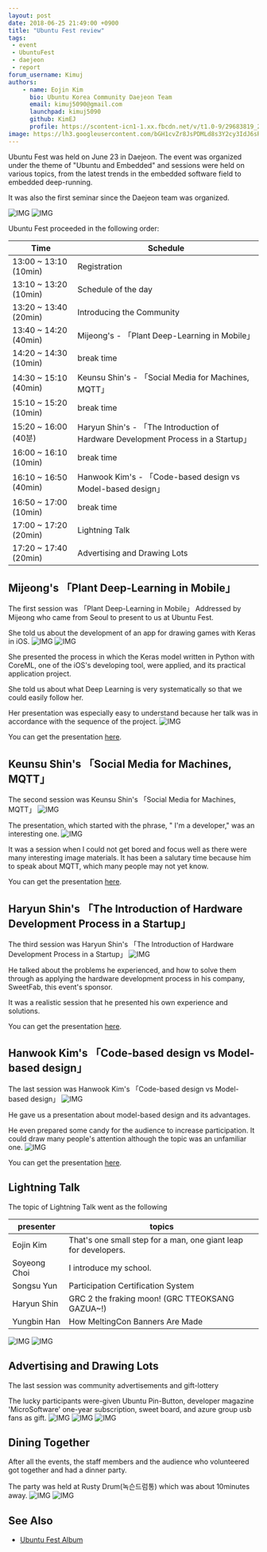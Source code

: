```yaml
---
layout: post
date: 2018-06-25 21:49:00 +0900
title: "Ubuntu Fest review"
tags:
 - event
 - UbuntuFest
 - daejeon
 - report
forum_username: Kimuj
authors:
    - name: Eojin Kim
      bio: Ubuntu Korea Community Daejeon Team
      email: kimuj5090@gmail.com
      launchpad: kimuj5090
      github: KimEJ
      profile: https://scontent-icn1-1.xx.fbcdn.net/v/t1.0-9/29683819_216190369136065_8980895653590624449_n.jpg?_nc_cat=0&_nc_eui2=AeFUZDK5N3K5YOgKNT8DiLQ5eZ5MAm_4Cl7iVYj18ndrIbq5IRRKfIOAhyl4Y0k6RcwlEon4-ySaW_BD52chSEP-FF8EBLxjVdO3ClJCWT-yeA&oh=e40a8fd598552d2e38b524429e0e0859&oe=5BAE6D3D
image: https://lh3.googleusercontent.com/bGH1cvZr8JsPDMLd8s3Y2cy3IdJ6sROyutcYK7JR0ZmvoZtmeknnugpCa1Jp-ybGI5GU0kXvMxNRiNP-eBwgaArXpIOvp4ihJacsQBkdTI_E3tsRjKDJ9pYaCi_MCHCzG2bBuI2uIDbMWIH_sC_TSg_2SQq6Wbf9HDB2Y3qS6_HfBanlfMDDDp-NnR3FJfMqPjl09KC_dTBqiBmpYDkKOzKd0m3tGUGnAmeXNcVVsCuoPUQWb-ZWzI-0Am7aWYkAgM4_RXyzZ9L7hkI-EANVEl1FPeMJ2IHCIiDMhFooCI-MbKczB_M3RbbiHhxqHhzffzBh1CjdcECnj_3hq1cstSM3osbZNAG65z5UxQt2HIEH419h6iEzzJ8FCw2goReZU-EWvo57_sCfz3lkzrpS7O_4DlwEy4vJCjOEKcv3hQ-DJ-IJfVNCCSoyNExqUcjJznl9LqIGCHmcaPKxwF1VO3b-SnoQsURjAu3Bn27zx5OB9kmp0n2xdl-o4JFAi9bLufnbV2cYvIgDRxwPE0VNk29vZ2tW-UyT3r4ya3uIVCHWnpUwO-nkLvoijRl0ZdsA3Mr-z_GS6nrqeMiKR11Ia1RHYRMl4RxyNz30e1BrQ_e9NxmTXZZqlqAE_XJl9iy2MZdoWz0tvkH6KvE4d0RS_aF5qqQuYwj8MA=w989-h336-no
---
```



Ubuntu Fest was held on June 23 in Daejeon. The event was organized under the theme of "Ubuntu and Embedded" and sessions were held on various topics, from the latest trends in the embedded software field to embedded deep-running.

It was also the first seminar since the Daejeon team was organized.

![IMG](https://lh3.googleusercontent.com/vsdtimWbw8yil8qosMQNCcJJmCBeUOVCHZu0q5gx6rXQYeubpDWctm2ocPPxLQd1Pyry2Tk2zIR5HJlkE2jeTn8sdlG6jYwOphb8Mtyid_8MyOahnyCKONQ_k-jvD0qhx5uxycH0AdllnxOz-H-DrDaHLrLWHidiDplFV2bV4Xv55u6P-aPWdeP_Y7YZaSTv8h6ZS0Pr5OFONv2YQq7JBxf2KoDQ3YPmCVaShTX4VU_S7bbY62z4mCsySwyxDZeKsvaZAs95Gp8pyOcxQFD0cdXxI-Yi7-fLnMHAHAPcup_tdaUNYWOkcxvNQQP_16Us4Qui3anNQnqGca1RsTLwTjykaOmxY2tDhllyhSLua-T9X-3JZm3PnsguDEOGyM90478gesJQQvg-jkXsz_ySCTBOVGd8QaA61K6qsKyMuHLlockTjtBVs37ButvLsoWbRWX5xb6TiXyuxVk95LzDTZto5LmxU-eoSEllct7F47nV5j2iCvaRY9vOBpkTrrrfVHUQi1ymFPX1_r-yGLdI5QdAT60SzROUNc49viRWCiE6pSBXJzglV9lQqIfwS85M964CLFaVaaFk-1rKYXFP27hCSKe-Ocpr5sMAFiqo=w521-h293-no)
![IMG](https://lh3.googleusercontent.com/Ov5w86aX6hdRCJMi8s8A7YSD-qQ_qpLf_mGh0mSBKCeJ64H_xyxCl2NufRz4riPFUUaAO0XDBx1KUpCHWZw7JKWEJ8SAZHLdmG2JPIM5l9Cs94aFLymZq-IOIyqYXC8ogSXcK4LTaPrCsSh_s0YmC4rPG8WQSZh2TNHOHg9Wx31uMaO0uBuwq5TUpwDhKwbIWlKqsLqbTgHEj1XxGjP9Z0uP_iUpLOt9Q7WLQm8vSGoSZkymkWQEsjjo5ClDVgkCq1P3MeRmeQLZ_ULXh-riVgJdphFn4o2HxDDsojq1VjERjVZgzZAwpY82YDyZ-wWVXoF47UnoBp1pF6k8rt7uF-hTTmLjmC7YpdM9i-_wJUlkse4_MzLMU-04gi5K_rd3Du0curk_i5UEu5pfSs-QiGp8VJJsfwZUIR3KFKVT0ESPvAcXVv512kbcBbMkBt45ebBrsra_bma1MAj-ULhWQLfHzsgD7ZUe3EHtPuGwyfM14IL-H3lnSssUhcoYacFHolynVClRTH_JM5T6-8XWj8KpoKWJ1BMUlx1ZopzTzRzht7-fxuNQOq4kONyoiyG2gfpLsDhyTp6l9Jd2QD_6cx_2zOkKnB3nh2sf8s6UpPPDf2VQmX0ajJorIDlIpUO17p26A0Y8tzzG-cEp6WqswbaSJgPx8cmYTg=w2518-h1888-no)

Ubuntu Fest proceeded in the following order:

Time | Schedule
--- | ---
13:00 ~ 13:10 (10min) | Registration
13:10 ~ 13:20 (10min) | Schedule of the day 
13:20 ~ 13:40 (20min) | Introducing the Community
13:40 ~ 14:20 (40min) | Mijeong's - 「Plant Deep-Learning in Mobile」
14:20 ~ 14:30 (10min) | break time
14:30 ~ 15:10 (40min) | Keunsu Shin's - 「Social Media for Machines, MQTT」
15:10 ~ 15:20 (10min) | break time
15:20 ~ 16:00 (40분) | Haryun Shin's - 「The Introduction of Hardware Development Process in a Startup」
16:00 ~ 16:10 (10min) | break time
16:10 ~ 16:50 (40min) | Hanwook Kim's - 「Code-based design vs Model-based design」
16:50 ~ 17:00 (10min) | break time
17:00 ~ 17:20 (20min) | Lightning Talk
17:20 ~ 17:40 (20min) | Advertising and Drawing Lots 

## Mijeong's 「Plant Deep-Learning in Mobile」
The first session was 「Plant Deep-Learning in Mobile」
Addressed by Mijeong who came from Seoul to present to us at Ubuntu Fest.

She told us about the development of an app for drawing games with Keras in iOS.
![IMG](https://lh3.googleusercontent.com/GGeHTTI41Ojj9OHf4xQEH6xEIBlzeIKQdQdWymoGfXjkVnOKrVjX1tYvIY6C8K1NnepFL5SVZewwo14J5uFpSU6nM1RdJz44Vxam_63fO31GJSHMZ6yFnp1uNJwjnNswXEUkqr86H59J1dOvHU31TSZ2tMunhl-N-SIifNg62N7Nm0jLKbU4zqQopTgHqpDGvJiAQ9t_Hp6ErNvZeZwyNpif0vobL-PKOdFnte69OXA21_DfTDA_phtChEoE1_Jx-g3sZjW510E9Ntv7JT6zSLl6sxniPwrONKJPi7fApOykgqqV8bZERDmV-_iT6iZXhG3I8gUEKfF9u2fKeIviGFwKNjNd1CHDgWKMgTPPznh_nQUBpL_83pYNmn6gVgQUpJ2tE4G5H32F_eKz3BEwR_ja9lKdSitt7632jhtAcliZ8aI3bZHiH0nuxbMeYrPMnDo0CJPNmmqSuZpl7UtxLjHpZnM0nT5P8gAcOSizHZtmEh8weYlZ40us7t946lIZk36Nc6D4bKTCDDkcHkLvGfbH9gTaT_l_4X22hHlqRLdjc1iuEM1fLzeCSlWpunEuadle3XsMDKN5WdZrXlfEGplBQuzKONd-3MHSxnxUjx0vPFERJU496tWqmT9Wn-RFWi8tdHTqPV3fuV4WUdHSe9I_03rwhsRbeQ=w2980-h1678-no)
![IMG](https://lh3.googleusercontent.com/_0QO56v-MMEYU91JMtCi_Swl8eTMCh6A32JSyOEutEsBaG5ms3_qcJOn1NJiyMUPdyRhRkX9Fj97WQPZh99NeYhdjIzWG329IgBj5ZV3jHKpbrrzTSZZ-SPbsq9p-kMbEy_YAbBQIHpT1MS_xGI05zjXm-lQow2ntpBRMh7McOduqtEzmz1ghbuDR_htFa0wbspQZmB7dzXwSLQgGdFaDCplpT-PiZmFRZzasZ9PeouQdZPSslgw6fL6BKzW8rI1pNwPR_w6g_c07SctrP3YliD-r1784yiKMtztUftQlmyLH6qZlQgMsrcTQAqi9IkYpqBQjMUqPdFx8MrYUMupTXICUMUqmC39szVK6ex_NX1WOUyaHlpbDs_LmyrqvqFpYoaUg5jQLcKuRyfIk4X-wCKkb0kO6A5ST9Tyw7zvRQ9_6XB9EuzWE79j3xI55pHPq-bAOcQTKeiPjhHfcCcroCKaPnOtI7Onw7AKl2hLvwPdFFGwTmmyftPAsUCiwX6QI1cBymcftciltR7NDymKv5LazgRHd78A9ZEruywjeUmlP_UubgsNuM9gcQA98CKywL4gHiDPl28OtMexHgIovBRB6-jIc3N2WlKlq7lzEGg20iNbG0QZwb-9kLmU-gK9YJRaZcdelk3PX69nA9qHyopuvRdO3RyWKQ=w2518-h1888-no)

She presented the process in which the Keras model written in Python with CoreML, one of the iOS's developing tool, were applied, and its practical application project.

She told us about what Deep Learning is very systematically so that we could easily follow her.

Her presentation was especially easy to understand because her talk was in accordance with the sequence of the project.
![IMG](https://lh3.googleusercontent.com/8U2jqTt-elgOKJg-fS2MdK1N8RXoyEiNaV15JL714gy7coodOewiF6mAQGsPDMqnw_J1Nn8lkCGhpvNLcVoycEsASDxzlWEvmmTytNd585pUPbHg77SvlNsy45gLyz9XWCmCM_2wFF8HoUCovmbCQUt45kHm52hIHJOvbP21BCcXoYjhEgrvfxxGD4JI9tY_zxUnW1cXQZpzaBudObpoG282XhIhyJuCTZPJ2Hyry4EJMO8JqpDYRC3fZwo3DTia6uqrhjMztg0tWnmbPsvXjmIj19Wr-yt-clCLtKUFFqjapqqOAWJn6wlLBBVjzbl995gQLRdjouzNFzCxolDNmsd4lwZgtvr4sidudPlZ6x_eOQWV_VmX4KQUm8rC88oq6gfxpV9zFBoSeOWrFFN96SgBUE3GHIr_OU2M9v2ox0-f1WQ_kQQoNGIdjSKJADQGQzOBGeHlBThkpBwKODRrXCz8TO5siw1QyN1_AiXfYoS4JLwJQ_CB4wEHJhMyS73zPW9qr9JFoGcvDPQF72rdXZNEu3qrfymRBNC7FaGlQTruqEeBghluuWW5N-wpnXWb_nI6jaLazGOF7Mnjux0yOjLuiSu1LwwHBlHkVpMVGdhIDGjhB6jEOaO9FrpVdmBOuA1YrBfoLpT21CG9nzCP7n2tIjghmoEDzA=w2980-h1678-no)

You can get the presentation [here](https://www.slideshare.net/UbuntuKorea/ss-102920185).

## Keunsu Shin's 「Social Media for Machines, MQTT」
The second session was Keunsu Shin's 「Social Media for Machines, MQTT」
![IMG](https://lh3.googleusercontent.com/m6sfLHSisXxptp6e6rD1C3pSZsP4c4RRn0dKyuN2xRlilOwl3UAv91U7KHB4I3IARPlydHbuLFPZXHPwIaUY1B_jv-dS-vjJnvylrFOY3JmnKrgE4ppuL2NdprN1Mhl34KmN0DbyfBVrolAURugKqLguuFpRApn2AP5pbBNPNLhAacV9kWknSAFz01vUbfSiAQXsYNlHMKIwvGCqtJYkvgB3nDaA-TgRSw_HmIp7CmA6g-dM5_RHUHGO_jcPTqX0ZJW7KUw8Z9lKJn2C_3hWz3EM0KEV-pND5QPY4Lpc-8UM6iTuyehf1_-A_u2J27igpAiAJXFtK4W8J9kLQTIQlsoNRNM6y_2VpqvP-S2Gb9GqoqUlbH2-pmLR_uhw0LyDpsSZTI8Q4w6BFXswoRykioZD9AJb06AnRWqPaRVx3yVqc8tA4wiEAAi2T_hsr9Y8hxu6VfolqU1NZWNDIt4ejww_Je_BkT4ZJmFLgPuvcuRunSqqrCkJdOKPkFCJf69-_JHdtI1ABXnVVVvdLvU6TVWyE4NtQbUu3hVI1SXIrs9xfxV_TuNgsJvNkx2c-wGzF6_xLPlzLFEygwXFWCVQEcPlg10t0is4DeYjCpu8INkz7gzo6yVmrhzwjiiSnFpPnDgbBU8k291wqxe2p2dNAaOFX4SVitlhpg=w2980-h1678-no)

The presentation, which started with the phrase, " I'm a developer," was an interesting one.
![IMG](https://lh3.googleusercontent.com/4vnU5dGl2NwPK5HcoSowXq5SiZxbMHc7xPxus7DLgu8uS1Uiw-rpOtHwtRMQR_AoETQYdooKeXFtieYN7mTtuDoOlyM1sIxOOzqFi3hb9VW8UkJwVs2ojkcLJYV_yvTxPl4Xk3c7cv7Y0YVPLg8_lFried9ZjRbVIveXvQ2wzyz5SHoZLgPv1bcYA90gmXuVarcFxjtomtB2KZS0CZvaLXDDV3nK0E1hbbEEc66dNM1MRP1TUm_Rd7G6A58FrAuLhCndYPgzCO8mGUlDLz8Odf_xL3v8RNXdIHLZJ2kl11Rq_A65FCMJFEJRba1RQgmecjCgExFuhl_UVOho3oTWGlgVTE1vQYtTYs5M7b8cHE_CDybw-YK3L2Ke_qoAsvW-WEKlkqyj4YBkNLK5WHpO7YH1b866eUC2ccXIWEPHDl5mlaHGCPrlp9Z6IYraC0COxu0wIIwK156nL4lSHjag76yoWAC6myzm2NsFGGYKSENVNPuVDmY7QrluCxbBY9npNnOgI3tXZSsHzxl8bDrN9XdwfN8Ykvjrdm2qsMIMRXSfmz53WV0SqGfQY0ZTFMpqLgPdULxKId_BlboB5adIbxO8uV_M6mpaoZ1eEAFDk1iDWEuuXQ4NKdfp518z0EyJRSe4nKKMLqWiRhORG8tGNH4x30SzSG7crg=w2980-h1678-no)

It was a session when I could not get bored and focus well as there were many interesting image materials.
It has been a salutary time because him to speak about MQTT, which many people may not yet know.

You can get the presentation [here](https://www.slideshare.net/UbuntuKorea/mqtt-102921138).

## Haryun Shin's 「The Introduction of Hardware Development Process in a Startup」
The third session was Haryun Shin's 「The Introduction of Hardware Development Process in a Startup」
![IMG](https://lh3.googleusercontent.com/rOVfHPxI9y-h3zLF_5QLRnKtV1NplhQ0DjPybtxwhkuDsZczQBGgfSJfoF1m6MsPGVnqigkc4WL6r7eX3tF6TiWjtK7IBTaWUvGCsuSNQNNNgSq3avNJPknKwMWKVosmLOLYH_mtAW0qmXKkNW2Wdr3_5fcqRHVaZA17D75So7CUXKP7XfifqN6SoNEp5MLdKhzhQOosoIIp-TK4L1yjpcf4ncOIRtUZsIP1qUhqSBBqOAcweeQ8Uh8DZlmGNRWCrokp4WEGZYd0JMoCKxIZdKrmlJjh_5NKs2WODL4D2j9GMC7T0Rfp2bmsTomhvzizIkmkTMnQ2TwSnO7OvN9ZuJxKxfsrlxnSql9LDwCyvRhRjl8aXoPQhQfFL6IPso4-j-t_YLP38ESDZaJzzmmRTDcWdJ1NQ_kxqmA_gjHqWNM-U-kao9ARh8MkcK19Btymtx13hsV_lyjOT8SlLTzSCMngDddwM50tMT6jcjAAA3TU0DH49qVTw3HQ012sIr3sSxiGxLeXn6-sZgGkU85V1FgPhnkncGAMaw7ZxDM1eCEFfCyWjPuHtqn1xKSeL95KFCvDxXy3ppdlNoCj2rU4NOwZakiiy4uN_2Ef7Q782UUnIEAoDxQ_Es_G6AOWGH-h9jtX3w7IlWpQ2Ed8xYJxqe6pB7EWJJBg3w=w2518-h1888-no)

He talked about the problems he experienced, and how to solve them through as applying the hardware development process in his company, SweetFab, this event's sponsor. 

It was a realistic session that he presented his own experience and solutions.

You can get the presentation [here](https://www.slideshare.net/UbuntuKorea/ss-102922171).

## Hanwook Kim's 「Code-based design vs Model-based design」
The last session was Hanwook Kim's 「Code-based design vs Model-based design」
![IMG](https://lh3.googleusercontent.com/RKD_lV91TGQRuj9KzRAxp7Qv_J8oBK_4m1m91V431XQLJZgH68I2K3ybScM2YG56kaNGfMcMg_8icmpDlcNiZYtVCtZ8CN_r9GeJ_53rGT0PXGWMGrJ-7MGoPu331KxCTNdN6bgcQaWQKGzKmmLi0g3PUgh-GMBJboVR0alVMguxKJ1WmAQtGDy71EOMP9nE21lF8CEIdi9j555UJZkWZPCE_Fbfxi-VDrxKe5mz-mMsO2V0HFWFOa04GHkWXv0YGqB2OGVmtyMvOjXorzFue-ORPAdvOCipnVLN7tzc9eaxRL96dYpGDoWjp0adneFrvkeYI4yt7paRrQX5cTbq8qHJRe8Mm_iYXLgmXLR7A9xZJD528lhFETFgGHVekPafWqngIkzkUjVPQgeZMedAcwrhoZ-pQtIwQsKr_5f4F5JDyh1LpDmVEqDssknTMJoCtrp22p65V5MPGZWbVLO4DLIlEo600SsSudg_rINtfX3_kcNui3UQehzlCgpDCR6bzA-ULTiZcK6ftInqJXJuk6pFnIS6nnX_BdaKQlHAzvkD4gOMnxCJtz1RmPFLrm7nJ5eQ8QSExbUfRlGVKT1Q-tMLGgIuHg_meT4hA5SeZbyOyqRSGfykm7I_xUmHdU9AguP6luHOQNGisISshBc6d2bKJ8dTW497KQ=w429-h322-no)

He gave us a presentation about model-based design and its advantages.

He even prepared some candy for the audience to increase participation.
It could draw many people's attention although the topic was an unfamiliar one.
![IMG](https://lh3.googleusercontent.com/QuMVFvLyYpkCr9DUtzuqAsztrunaRnvAJJ0HjlrA9gcW_CO4WQ7QfvGKV_e9kUfqzPQreFMFIqtdB-0IbTBovdtL_BMT6Lu6eEfjpE5P3BK0Av-PBKdblEFszm8W0DZhz8bNtjvrCjqIbaoWrPHdQEmChIASNBbXbUwYXiA1IJdaCyDN99_2B6XuDtg9FIBFLmHyrytWX4ExIyN7pCnKoebuO44vPlj6fsJ2UBM187cm-Ov2kY4fDmdm6GGkyoEZEPyFN_0CjpNoI1_BOmubiOolxWIQq909xbGMdPrLJbGYVb37Ug8w70hg_B4u928KvmvRAZ2auR94qLVzBkuVYsWldVfWL7nWJlPTzCf9AdMqXMvgQWJO0_n_amQXTPgFi4E2hMexEIvqO4bjxjU-oU0b9hVwkj7H_DlvjtWSZSTXsBdjod7TZXYFKNO4OpV9tgJyXzX5IF5QRAK0MdJd8qpCBwTjR1cJEM36p8aFD4X4eYLxeFRNnNxzqotBbayQWYUcI-8r5u1VdXBm7SUHfXlL6ts6UJD6YdeKrx4Y9D2p5TwR7ZFTiD7Y4WoHiANZ2MvauZ9EWcQhF0qCGKueUW-1cy1FepKpNSpOu4aq78kdtL1yeQ1S_EQtt2hguOBWy7MGs44QQYuETFOQv9tu2a-U-OkdEMJr6w=w478-h358-no)

You can get the presentation [here]().

## Lightning Talk
The topic of Lightning Talk went as the following

presenter | topics
--- | ---
Eojin Kim | That's one small step for a man, one giant leap for developers.
Soyeong Choi | I introduce my school.
Songsu Yun | Participation Certification System
Haryun Shin | GRC 2 the fraking moon! (GRC TTEOKSANG GAZUA~!)
Yungbin Han | How MeltingCon Banners Are Made

![IMG](https://lh3.googleusercontent.com/ipL7vF6s_rSWQ2Yvxgn0kL5oZB4C8TEfk6Gecx9ML1gqy-aqaSj_sdWhnLplK3UYu4ZyfNrMzYb3wgGSZ1B5yZXnhDs5rn2hEubHf_xyDIA8TTn4e283NFhPwivdb3-3dJifrfFSECVn-cUbfYa7TKSTmjydDbseFCQj8IvIVDiPIinD2ngGVzNLoyxGjSzJI0ku1zgUvs0ums1l4hASDSuG2bA4ESeZH9wWzURlzBiw-b6F0VlxIA7fHXSv3pkmYoE9YeIZC-Zrf5YS5izkfTtllGodiKoUBYCkWwiGvJao49KbqCNuEivLVBSIbsCtNMkfsDuRARms72hzDhcAj_radWODj2fcbl57B5nNHXnvKqkGCSZviWOhHo-qmpsd9n0P93vmAQTDsd9MDo-ogcTXWPD1Ivkok0MRaBWtJ_4j7MWookAwesA1fnOJFtY9RDAheJcOPK3sJKTY6HUkWsflOeoWU-1YGdpVTfqw85Lh951GHIiv_H6kiLUiTtkEicAWGE0TGM8Pusvo-9po-fvAkiWJyz1mT5udoYevujRlNUOIKvbEXaItfvKfHU4EDlQ3QvZn4hPNpfMTlmxNja591gZeTUsqeLFNIDD3QpFT4ZRA-Sc6WgFqdRZLIUBUXTcwRD1WaLzbNoI77klM1fBegsMZy2Nv5A=w2518-h1888-no)
![IMG](https://lh3.googleusercontent.com/oT_DCi8lBfptwT9DPpxbtvV6MrYl9uUhT5IYKDC7ZwNwnhJALrxiZEyzBOSpM1xmckK-5xRZQIklXv8ZEtovMmFySqP025ce5xazyAftwf_DR8M1rfHrkrn0YHy6v7Ap9NKX1hMf_zBcpAY-6aqtBxEdVy79AoLhR9qXGz9Hrq83cXx0DrY1Pv9mXLKnQ0m0yxkPqOBnpzxkpy90vFs1Y4skEPJ627TSnZB5jits1hM-dQ_0pzsD3kcbi14up3QZgp4bFR5dZR-DwRa4H8okVY0wYwZHPBAqnkZ7WFZ1AxTZvF8u5Zz9-Hw778KtVFHHh1OFSFQLivsSAZ52T8d0r5KMIc0B1c8Ig2G70kihlVCLNVvKwoZVetjSEk2fWptTce_AHlvr6R-YEdNmDxbWr6iRdOddN0EgCKeXgWuohI5c-h5mfDaltJ4t83fMhCW46LUnIFkxnPDv5X4MjGxVk60zd3rLwBoAA27lrikSvGQafKhSVAXNoPpfEodtaxrrkiMyNFizm8sw-LIdJZCXC4pa4eE-N1nHx3WUW5cjGzVLuNLTU0FxdgRuR-UTadTh4ldlLBd8IdKTB_ncFHtJPaBBzzcxEd8Ju7f9Hqmp6B6F-Dx4sovgyJIvSToywkQswoFpVvMOQ-KjBvJaT3Nc1VuZwVGgor3X-Q=w2518-h1888-no)

## Advertising and Drawing Lots

The last session was community advertisements and gift-lottery

The lucky participants were-given Ubuntu Pin-Button, developer magazine 'MicroSoftware' one-year subscription, sweet board, and azure group usb fans as gift.
![IMG](https://lh3.googleusercontent.com/BIGsw7neTwLgsUg-OgZnYpxGFErFlthc8KyM1zfgDF2zI8Vlps7rhGSwKX1b9NY2H-fMl0GpRcsURUTLYqQuJE8LsA1Ou4ihLHCu3wtZJ7PHTidYxLM2IH_glOFcf6ev5QAz0Jc6-fPR4T313bVsUs5D-OO6DsSMkHC8RFcqsJfi0ul6GxkK6nVwoYtrXQBa-Dd9rnUGyJIwFY7iJ4Zl8yBPLblvYWUgFPB9BImPg5UxhDeoasqKPI2bWisa-8ll5Nn3EGHdypafH7PuYojzg4uAMIiACLIN4toV4IrwmQJ51pj7hIvH1SnqvdVeAbOGmnii4FZqCoWzV7-Udprzo7HCWi3HzlkaKO8_lUHsSW0PIypPL69KT8MdF1lnN9SVkTYFF-46J31BEKM6BUWSpua_ejSqKFBChW5xYrVa88WF78cgNmO1BuLro0ED98K0ULyPArMSPQ9s026GZV3jv4Sj_Yx-ZJ3iqD4rk12v54bWSqrmFq1t5Gv59qvo6Q05k-hYixT7GEMGdQFYd9PLQOBkf7PgOd9-VhAppyQ4lGTQdnL_5Du6KJKO3BxjZPgfoJmYCeJCR8DUWwW9Tipziqi40dz6t3xQQCkWEOOWcuyH34Of3QMXKY71U7C1GgLZ9g0ItLTt70koCMHhCUHDhIS8__XQEnLPgA=w2518-h1890-no)
![IMG](https://lh3.googleusercontent.com/askxeH6zdyJxxVxM1gkCO9NaGjDaeQn9dQFQhPDn7kwhW8GzRYF4xtQBLE4Gm0fOZROZKleTBXwUt5pNTbMaugIbFdO5L27c8ONFeshsWhdt7trkEvAcdSO0B9UPrcQ1TE8rDgdEC_slS89np4HaeCufJ8-br8rOB2DsthHo2xuTyHuhbOWA6h8aMtVpM0bSHTVMl3NTEzDWD3OiyKQYOqcqvsZkeC_VQW4Oa1U41Nk6Jy0jGqAGJvMXIRF1nYNTtI9yoci_Tcoo9saExHDMd6qMijOjFCdVmrI87IxPp4-Y6wxTWxpad7rmYDsAwVpE4Iuv-PB-Fdw8hlbvC2utlQDqALMUxkTqOYAurR0edGs52-h0vqyGlwjvax4ZXujokd22XnjkDIwv9ZS7U1DTZ7_yrWbQnxHHtCcL7WMHKnAkTu6I3aTDZt5GUrUuM6z1a8YiAHQcEfsUJqX3fuh4EwLTMjR-yWRtLPGe-L63yLHDMbQ-U594iDqT4YoqAKWfvvTO7lLNHMnl1gzNpm5SnhHLHh-mxDwGAjasWNiOCttOT62dMLnf18_dcvNUrSthRpo4jSiWz8OW0D3mz0KHKQrVsYOp3HRDm8LBR5eiU-Qz7LpuLP_g8tUicj8E2E6nO8Af6SFulO9mTOA5YRDFWZnq9YWtVbhKSw=w2520-h1888-no)
![IMG](https://lh3.googleusercontent.com/GTPvL9bVG6kIpRYwlZ2ZB2rFjDUHktWxt3OVPBF9a1FQiptMDUGuKlkM29QcNRU-1OZqGRD0tRo7MMEVIczKrNBxXxaGiaTJiwgdfLOa6KPQqMXF56AZzn3SgAG3OEzh7H0J7TgFbnVFURkQtlLC1XhwtEgK4PedGxhHimEIwKnb5dwXXGxalGQePC_Q_wsRtplhuxNetgB3HSoqwdWwq3g6zcz6bpBz8s_Ly7Q1_9kBgMPbKPiK5TXU4k0NNhCZ3kjR9Yhd6Le_ElyD5ht-XV_VPosbJK3x_swxfBSD2EwwPFFDq1AJVavUHqyL60zlMbszrTPE7HaDE9WdyCgPW0URzGZ7SqYZpB6jm5TrimboY_LSvbrbzwagM4osYn_ld4shFKJO7FhVEE4aVu5nBPgA3f-pexQ_3GPEQpGR9EloSD6MfzpZUwA2uaUUGOjPgB7z-HdfdlBn-w3l5qTr2BE3Ku3kV3wpzq23bxYZQcMR1G8rUz6ChMCyeRuH0pj5leyMDUJueePeFSvjCMG1nRC2P26ppjlWOyR6PSpNBWp7cL1xfOxthgnTrVoo7uVEne9hiacc7iw7Kyyf8yjQ6WZq2nPVGWbdYg9tEZeOsaIRnfnIluGO_81VigJoXgfJ4s2C-wBKWh7SYcOKuuVPoVdBmGi3UZiCHQ=w1418-h1888-no)

## Dining Together

After all the events, the staff members and the audience who volunteered got together and had a dinner party. 

The party was held at Rusty Drum(녹슨드럼통) which was about 10minutes away.
![IMG](https://lh3.googleusercontent.com/KCfiH7_dnkY8icO-m-Dm5fWu89MvA0qoM1xJ2Y7PBrBQ_NB11O_fXL-TjZceKlY-1aE0kzwlMG2mDiQLb1APDvg8zwt3bBPYeWFvxivn7rcCthk7yHRxjkSQodBxHT_7JT99FGDf0Mh05mld7DKO62KTVxfve0MrqwqlFZlQVtXy5IUkl94heu3GDtP0P0xQ_d_jocDHYd6DShslBNCpJaJgZSOalUC_jfpH1aMHOs1lco0ygL9jQuxV8oEnov0xfzHmseK_7c3Y5_Kf3Qo4Fk-Oovt0qk7xZU8NDaA_DVoN8iZLdAo1P_Pko0wlHZYlScDQKKF14bQstQ6-vhCjhfRRl1ccjMVOAle5I00W6-woGXQYFohBchBFe8KUUM4HSRWE0FLjxexyl_kHC02duL-Cc19DeYmZPfuT10db4NJE2PlPSVwqFnQFdIDDe35PTlB8mnlzNxq0xtl-VnRFLPiu7eRy9TKvToHpadPyn4Rm8lxKZ2Qfa8QB04_K2EGvsK5aV57RMQdlNGWsIGzirLLHPnsrANDSmqpNkhgThd5KZ0HzLBORvBR4Jl2JYum-xGGdcTM-QlA-nRql0l3qhh0KJWv8kPqQAl7l7nXyqWqsxStxiglb8_g7JAnd-4r3HZIrCZJFZvGRKiVG2nseCpjvE4hRqGGL2A=w2980-h1678-no)
![IMG](https://lh3.googleusercontent.com/qELfh7Kds4K6WKwrOskSTDymUOUtyQ1xXX7-Ybv3_wuVsxCnFfcQkvCIGDt6BAsZDioWkhtdCEuS1IozdnVYY20JzRcePeERUDBsj856zCMKeRWviaqBVXb_Yfy3LX_L-7i3FMCW2rw4pIoZDVq283NcjZvUOOJNGUO67F5EVuKBaUYCDVU5-GIeHyM-dF83E7OgD4IgB-XyjIPkSOCYvqLGtZGuSOr8D-a4KsSuVohFNn-rcMlQVqzc2Tjo3uBcI7NF1RRxHa7nGcn9eUnpxWe4mNzAg1QIJEIokpufe2lpwhxuWZ4LIz2TSM2eeT7co9-MT76ffgdz9dT_8VFO1Zd76KSjyP_NME80EX2VEYTBRyfJvZZNDfexbpv3ND4mre_ejKcSwsNdszOeha1xmLbtHcRSSHC7_Yy6rtU3BV5GDqELGsFcaZdYlaDKZ9jpv1HVO0i5eV9oyliLadXRBg6BaQ7yBpi9ss53UCkzKMvYyGJRUMzOr-AO8byGKlnXEuKI4YXtHdpl8utkj-3CZ-hXys2mzL_F6l5j6mHA7fsE45Ci2jNKEs2m1tPiFNiR61ihRyVu-etgAK1RsZ4exiPduhHw8voZiMYR8vY1MdMNKcYppOHLjvWd6Up-xGYVKMDtgoHb1tTRVOGYjZ0sNA3PT8d0Cf8fVg=w2980-h1678-no)

## See Also
- [Ubuntu Fest Album](https://photos.app.goo.gl/3WWR2UxicaF1VEYR8)